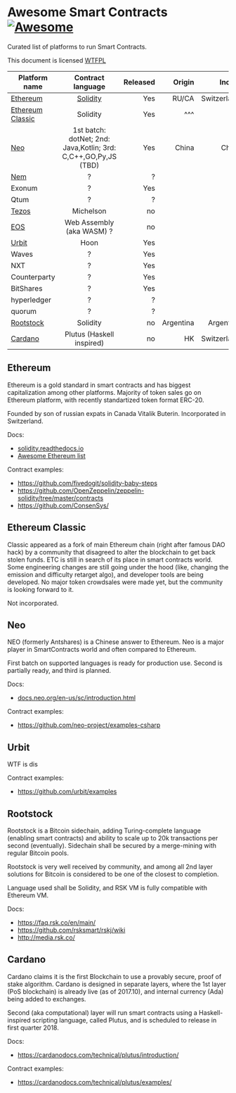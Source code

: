 # Awesome Smart Contracts [![Awesome](https://cdn.rawgit.com/sindresorhus/awesome/d7305f38d29fed78fa85652e3a63e154dd8e8829/media/badge.svg)](https://github.com/sindresorhus/awesome)

Curated list of platforms to run Smart Contracts.

This document is licensed [WTFPL](http://www.wtfpl.net/txt/copying/)


| Platform name                          | Contract language                                           | Released |Origin | Inc. in     | Est.  | Pub. release.|
|----------------------------------------|:-----------------------------------------------------------:|---------:|------:|------------:|------:|--------------|
| [Ethereum](https://www.ethereum.org/)  |  [Solidity](http://solidity.readthedocs.io)                 | Yes      |RU/CA  |Switzerland  |2014.04|2015.07       |
| [Ethereum Classic](https://ethereumclassic.github.io/)|  Solidity                                    | Yes      | ^^^   | no          | ^^^   | ^^^          |
| [Neo](https://neo.org/)                |  1st batch: dotNet; 2nd: Java,Kotlin; 3rd: C,C++,GO,Py,JS (TBD)| Yes   | China | China       |2014.06|2016.10       |
| [Nem](https://nem.io/)                 |  ?                                                          | ?        |
| Exonum                                 |  ?                                                          | Yes      |
| Qtum                                   |  ?                                                          | ?        |
| [Tezos](https://www.tezos.com)         |  Michelson                                                  | no       |
| [EOS](https://eos.io/)                 |  Web Assembly (aka WASM) ?                                  | no       |    
| [Urbit](https://urbit.org/)            |  Hoon                                                       | Yes      |    
| Waves                                  |  ?                                                          | Yes      |    
| NXT                                    |  ?                                                          | Yes      |    
| Counterparty                           |  ?                                                          | Yes      |    
| BitShares                              |  ?                                                          | Yes      |    
| hyperledger                            |  ?                                                          | ?        |    
| quorum                                 |  ?                                                          | ?        |    
| [Rootstock](http://www.rsk.co/)        |  Solidity                                                   | no       |Argentina|Argentina   |2015.11|
|[Cardano](https://cardanofoundation.org)|  Plutus (Haskell inspired)                                  | no       |HK       |Switzerland |2014.12|







## Ethereum

Ethereum is a gold standard in smart contracts and has biggest capitalization among other platforms.
Majority of token sales go on Ethereum platform,  with recently standartized token format ERC-20.

Founded by son of russian expats in Canada Vitalik Buterin. Incorporated in Switzerland.

Docs:
  * [solidity.readthedocs.io](http://solidity.readthedocs.io)
  * [Awesome Ethereum list](https://github.com/void4/awesome-ethereum)

Contract examples: 
* https://github.com/fivedogit/solidity-baby-steps
* https://github.com/OpenZeppelin/zeppelin-solidity/tree/master/contracts
* https://github.com/ConsenSys/

## Ethereum Classic

Classic appeared as a fork of main Ethereum chain (right after famous DAO hack) by a community that disagreed to 
alter the blockchain to get back stolen funds.
ETC is still in search of its place in smart contracts world. Some engineering changes are still going under the hood
(like, changing the emission and difficulty retarget algo), and developer tools are being developed. 
No major token crowdsales were made yet, but the community is looking forward to it.

Not incorporated.


## Neo

NEO (formerly Antshares) is a Chinese answer to Ethereum. Neo is a major player in SmartContracts world and 
often compared to Ethereum.

First batch on supported languages is ready for production use. Second is partially ready, and third is planned.

Docs:
 * [docs.neo.org/en-us/sc/introduction.html](http://docs.neo.org/en-us/sc/introduction.html)
 
Contract examples:
 * https://github.com/neo-project/examples-csharp

## Urbit

WTF is dis

Contract examples: 
* https://github.com/urbit/examples


## Rootstock

Rootstock is a Bitcoin sidechain, adding Turing-complete language (enabling smart contracts) and ability to
scale up to 20k transactions per second (eventually). Sidechain shall be secured by a merge-mining with regular Bitcoin pools.

Rootstock is very well received by community, and among all 2nd layer solutions for Bitcoin is considered to be 
one of the closest to completion.

Language used shall be Solidity, and RSK VM is fully compatible with Ethereum VM.

Docs:
 * https://faq.rsk.co/en/main/
 * https://github.com/rsksmart/rskj/wiki
 * http://media.rsk.co/
    
    

## Cardano

Cardano claims it is the first Blockchain to use a provably secure, proof of stake algorithm.
Cardano is designed in separate layers, where the 1st layer (PoS blockchain) is already live (as of 2017.10),
and internal currency (Ada) being added to exchanges.

Second (aka computational) layer will run smart contracts using a Haskell-inspired scripting language, called Plutus,
and is scheduled to release in first quarter 2018.

Docs:
  * https://cardanodocs.com/technical/plutus/introduction/  
    
Contract examples:
  * https://cardanodocs.com/technical/plutus/examples/
